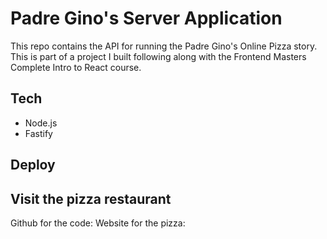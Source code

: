 # Padre Gino's Server Application

This repo contains the API for running the Padre Gino's Online Pizza story.
This is part of a project I built following along with the Frontend Masters Complete Intro to React course.

## Tech
- Node.js
- Fastify

## Deploy

## Visit the pizza restaurant
Github for the code:
Website for the pizza: